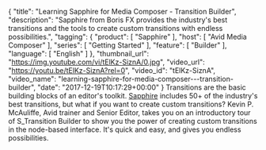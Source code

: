 {
  "title": "Learning Sapphire for Media Composer - Transition Builder",
  "description": "Sapphire from Boris FX provides the industry's best transitions and the tools to create custom transitions with endless possibilities.",
  "tagging": {
    "product": [
      "Sapphire"
    ],
    "host": [
      "Avid Media Composer"
    ],
    "series": [
      "Getting Started"
    ],
    "feature": [
      "Builder"
    ],
    "language": [
      "English"
    ]
  },
  "thumbnail_url": "https://img.youtube.com/vi/tElKz-SiznA/0.jpg",
  "video_url": "https://youtu.be/tElKz-SiznA?rel=0",
  "video_id": "tElKz-SiznA",
  "video_name": "learning-sapphire-for-media-composer---transition-builder",
  "date": "2017-12-19T10:17:29+00:00"
}
Transitions are the basic building blocks of an editor's toolkit. [Sapphire](/products/sapphire/) includes 50+ of the industry's best transitions, but what if you want to create custom transitions?   Kevin P. McAuliffe, Avid trainer and Senior Editor, takes you on an introductory tour of S_Transition Builder to show you the power of creating custom transitions in the node-based interface. It's quick and easy, and gives you endless possibilities.
